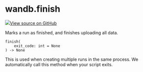 # wandb.finish

[![](https://www.tensorflow.org/images/GitHub-Mark-32px.png)View source on GitHub](https://www.github.com/wandb/client/tree/v0.10.28/wandb/sdk/wandb_run.py#L2417-L2425)

Marks a run as finished, and finishes uploading all data.

```text
finish(
    exit_code: int = None
) -> None
```

This is used when creating multiple runs in the same process. We automatically call this method when your script exits.

